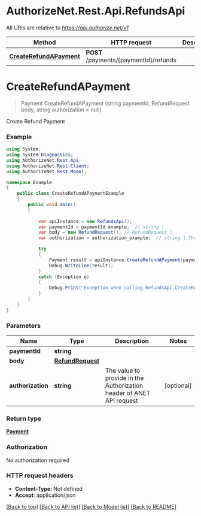 # AuthorizeNet.Rest.Api.RefundsApi

All URIs are relative to *https://api.authorize.net/v1*

Method | HTTP request | Description
------------- | ------------- | -------------
[**CreateRefundAPayment**](RefundsApi.md#createrefundapayment) | **POST** /payments/{paymentId}/refunds | 


# **CreateRefundAPayment**
> Payment CreateRefundAPayment (string paymentId, RefundRequest body, string authorization = null)



Create Refund Payment

### Example
```csharp
using System;
using System.Diagnostics;
using AuthorizeNet.Rest.Api;
using AuthorizeNet.Rest.Client;
using AuthorizeNet.Rest.Model;

namespace Example
{
    public class CreateRefundAPaymentExample
    {
        public void main()
        {
            
            var apiInstance = new RefundsApi();
            var paymentId = paymentId_example;  // string | 
            var body = new RefundRequest(); // RefundRequest | 
            var authorization = authorization_example;  // string | The value to provide in the Authorization header of ANET API request (optional) 

            try
            {
                Payment result = apiInstance.CreateRefundAPayment(paymentId, body, authorization);
                Debug.WriteLine(result);
            }
            catch (Exception e)
            {
                Debug.Print("Exception when calling RefundsApi.CreateRefundAPayment: " + e.Message );
            }
        }
    }
}
```

### Parameters

Name | Type | Description  | Notes
------------- | ------------- | ------------- | -------------
 **paymentId** | **string**|  | 
 **body** | [**RefundRequest**](RefundRequest.md)|  | 
 **authorization** | **string**| The value to provide in the Authorization header of ANET API request | [optional] 

### Return type

[**Payment**](Payment.md)

### Authorization

No authorization required

### HTTP request headers

 - **Content-Type**: Not defined
 - **Accept**: application/json

[[Back to top]](#) [[Back to API list]](../README.md#documentation-for-api-endpoints) [[Back to Model list]](../README.md#documentation-for-models) [[Back to README]](../README.md)

